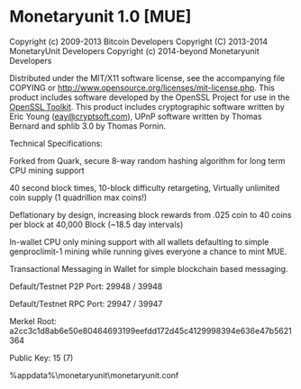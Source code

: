 Monetaryunit 1.0 [MUE]
====================

Copyright (c) 2009-2013 Bitcoin Developers
Copyright (C) 2013-2014 MonetaryUnit Developers
Copyright (c) 2014-beyond Monetaryunit Developers

Distributed under the MIT/X11 software license, see the accompanying
file COPYING or http://www.opensource.org/licenses/mit-license.php.
This product includes software developed by the OpenSSL Project for use in the [OpenSSL Toolkit](http://www.openssl.org/). This product includes
cryptographic software written by Eric Young ([eay@cryptsoft.com](mailto:eay@cryptsoft.com)), UPnP software written by Thomas Bernard and
sphlib 3.0 by Thomas Pornin.

Technical Specifications:

Forked from Quark, secure 8-way random hashing algorithm for long term CPU mining support

40 second block times, 10-block difficulty retargeting, Virtually unlimited coin supply (1 quadrillion max coins!)

Deflationary by design, increasing block rewards from .025 coin to 40 coins per block at 40,000 Block (~18.5 day intervals)

In-wallet CPU only mining support with all wallets defaulting to simple genproclimit-1 mining while running gives everyone a chance to mint MUE.

Transactional Messaging in Wallet for simple blockchain based messaging.

Default/Testnet P2P Port: 29948 / 39948

Default/Testnet RPC Port: 29947 / 39947

Merkel Root: a2cc3c1d8ab6e50e80464693199eefdd172d45c4129998394e636e47b5621364

Public Key: 15 (7)

%appdata%\monetaryunit\monetaryunit.conf
